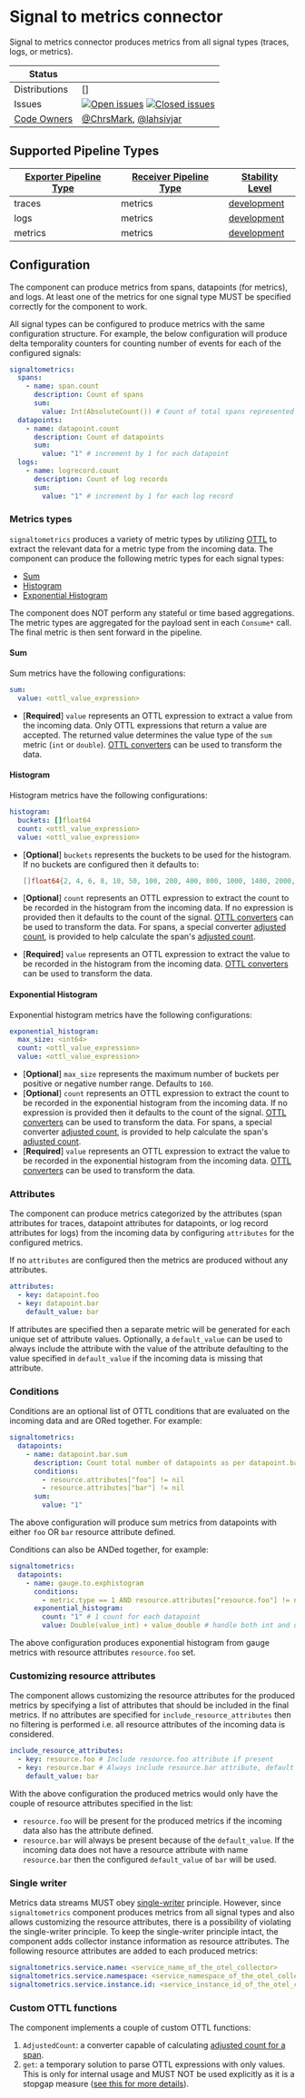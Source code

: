 # Signal to metrics connector

Signal to metrics connector produces metrics from all signal types (traces,
logs, or metrics).

<!-- status autogenerated section -->
| Status        |           |
| ------------- |-----------|
| Distributions | [] |
| Issues        | [![Open issues](https://img.shields.io/github/issues-search/open-telemetry/opentelemetry-collector-contrib?query=is%3Aissue%20is%3Aopen%20label%3Aconnector%2Fsignaltometrics%20&label=open&color=orange&logo=opentelemetry)](https://github.com/open-telemetry/opentelemetry-collector-contrib/issues?q=is%3Aopen+is%3Aissue+label%3Aconnector%2Fsignaltometrics) [![Closed issues](https://img.shields.io/github/issues-search/open-telemetry/opentelemetry-collector-contrib?query=is%3Aissue%20is%3Aclosed%20label%3Aconnector%2Fsignaltometrics%20&label=closed&color=blue&logo=opentelemetry)](https://github.com/open-telemetry/opentelemetry-collector-contrib/issues?q=is%3Aclosed+is%3Aissue+label%3Aconnector%2Fsignaltometrics) |
| [Code Owners](https://github.com/open-telemetry/opentelemetry-collector-contrib/blob/main/CONTRIBUTING.md#becoming-a-code-owner)    | [@ChrsMark](https://www.github.com/ChrsMark), [@lahsivjar](https://www.github.com/lahsivjar) |

[development]: https://github.com/open-telemetry/opentelemetry-collector/blob/main/docs/component-stability.md#development

## Supported Pipeline Types

| [Exporter Pipeline Type] | [Receiver Pipeline Type] | [Stability Level] |
| ------------------------ | ------------------------ | ----------------- |
| traces | metrics | [development] |
| logs | metrics | [development] |
| metrics | metrics | [development] |

[Exporter Pipeline Type]: https://github.com/open-telemetry/opentelemetry-collector/blob/main/connector/README.md#exporter-pipeline-type
[Receiver Pipeline Type]: https://github.com/open-telemetry/opentelemetry-collector/blob/main/connector/README.md#receiver-pipeline-type
[Stability Level]: https://github.com/open-telemetry/opentelemetry-collector/blob/main/docs/component-stability.md#stability-levels
<!-- end autogenerated section -->

## Configuration

The component can produce metrics from spans, datapoints (for metrics), and logs.
At least one of the metrics for one signal type MUST be specified correctly for
the component to work.

All signal types can be configured to produce metrics with the same configuration
structure. For example, the below configuration will produce delta temporality counters
for counting number of events for each of the configured signals:

```yaml
signaltometrics:
  spans:
    - name: span.count
      description: Count of spans
      sum:
        value: Int(AbsoluteCount()) # Count of total spans represented by each span
  datapoints:
    - name: datapoint.count
      description: Count of datapoints
      sum:
        value: "1" # increment by 1 for each datapoint
  logs:
    - name: logrecord.count
      description: Count of log records
      sum:
        value: "1" # increment by 1 for each log record
```

### Metrics types

`signaltometrics` produces a variety of metric types by utilizing [OTTL](https://github.com/open-telemetry/opentelemetry-collector-contrib/blob/main/pkg/ottl/README.md)
to extract the relevant data for a metric type from the incoming data. The
component can produce the following metric types for each signal types:

- [Sum](https://opentelemetry.io/docs/specs/otel/metrics/data-model/#sums)
- [Histogram](https://opentelemetry.io/docs/specs/otel/metrics/data-model/#histogram)
- [Exponential Histogram](https://opentelemetry.io/docs/specs/otel/metrics/data-model/#exponentialhistogram)

The component does NOT perform any stateful or time based aggregations. The metric
types are aggregated for the payload sent in each `Consume*` call. The final metric
is then sent forward in the pipeline.

#### Sum

Sum metrics have the following configurations:

```yaml
sum:
  value: <ottl_value_expression>
```

- [**Required**] `value` represents an OTTL expression to extract a value from the
  incoming data. Only OTTL expressions that return a value are accepted. The
  returned value determines the value type of the `sum` metric (`int` or `double`).
  [OTTL converters](https://pkg.go.dev/github.com/open-telemetry/opentelemetry-collector-contrib/pkg/ottl/ottlfuncs#readme-converters)
  can be used to transform the data.

#### Histogram

Histogram metrics have the following configurations:

```yaml
histogram:
  buckets: []float64
  count: <ottl_value_expression>
  value: <ottl_value_expression>
```

- [**Optional**] `buckets` represents the buckets to be used for the histogram.
  If no buckets are configured then it defaults to:

  ```go
  []float64{2, 4, 6, 8, 10, 50, 100, 200, 400, 800, 1000, 1400, 2000, 5000, 10_000, 15_000}
  ```

- [**Optional**] `count` represents an OTTL expression to extract the count to be
  recorded in the histogram from the incoming data. If no expression is provided
  then it defaults to the count of the signal. [OTTL converters](https://pkg.go.dev/github.com/open-telemetry/opentelemetry-collector-contrib/pkg/ottl/ottlfuncs#readme-converters)
  can be used to transform the data. For spans, a special converter [adjusted count](#custom-ottl-functions),
  is provided to help calculate the span's [adjusted count](https://opentelemetry.io/docs/specs/otel/trace/tracestate-probability-sampling-experimental/#adjusted-count).
- [**Required**] `value` represents an OTTL expression to extract the value to be
  recorded in the histogram from the incoming data. [OTTL converters](https://pkg.go.dev/github.com/open-telemetry/opentelemetry-collector-contrib/pkg/ottl/ottlfuncs#readme-converters)
  can be used to transform the data.

#### Exponential Histogram

Exponential histogram metrics have the following configurations:

```yaml
exponential_histogram:
  max_size: <int64>
  count: <ottl_value_expression>
  value: <ottl_value_expression>
```

- [**Optional**] `max_size` represents the maximum number of buckets per positive
  or negative number range. Defaults to `160`.
- [**Optional**] `count` represents an OTTL expression to extract the count to be
  recorded in the exponential histogram from the incoming data. If no expression
  is provided then it defaults to the count of the signal. [OTTL converters](https://pkg.go.dev/github.com/open-telemetry/opentelemetry-collector-contrib/pkg/ottl/ottlfuncs#readme-converters)
  can be used to transform the data. For spans, a special converter [adjusted count](#custom-ottl-functions),
  is provided to help calculate the span's [adjusted count](https://opentelemetry.io/docs/specs/otel/trace/tracestate-probability-sampling-experimental/#adjusted-count).
- [**Required**] `value` represents an OTTL expression to extract the value to be
  recorded in the exponential histogram from the incoming data. [OTTL converters](https://pkg.go.dev/github.com/open-telemetry/opentelemetry-collector-contrib/pkg/ottl/ottlfuncs#readme-converters)
  can be used to transform the data.

### Attributes

The component can produce metrics categorized by the attributes (span attributes
for traces, datapoint attributes for datapoints, or log record attributes for logs)
from the incoming data by configuring `attributes` for the configured metrics.

If no `attributes` are configured then the metrics are produced without any attributes.

```yaml
attributes:
  - key: datapoint.foo
  - key: datapoint.bar
    default_value: bar
```

If attributes are specified then a separate metric will be generated for each unique
set of attribute values. Optionally, a `default_value` can be used to always include
the attribute with the value of the attribute defaulting to the value specified in
`default_value` if the incoming data is missing that attribute.

### Conditions

Conditions are an optional list of OTTL conditions that are evaluated on the incoming
data and are ORed together. For example:

```yaml
signaltometrics:
  datapoints:
    - name: datapoint.bar.sum
      description: Count total number of datapoints as per datapoint.bar attribute
      conditions:
        - resource.attributes["foo"] != nil
        - resource.attributes["bar"] != nil
      sum:
        value: "1"
```

The above configuration will produce sum metrics from datapoints with either `foo`
OR `bar` resource attribute defined.

Conditions can also be ANDed together, for example:

```yaml
signaltometrics:
  datapoints:
    - name: gauge.to.exphistogram
      conditions:
        - metric.type == 1 AND resource.attributes["resource.foo"] != nil
      exponential_histogram:
        count: "1" # 1 count for each datapoint
        value: Double(value_int) + value_double # handle both int and double
```

The above configuration produces exponential histogram from gauge metrics with resource
attributes `resource.foo` set.

### Customizing resource attributes

The component allows customizing the resource attributes for the produced metrics
by specifying a list of attributes that should be included in the final metrics.
If no attributes are specified for `include_resource_attributes` then no filtering
is performed i.e. all resource attributes of the incoming data is considered.

```yaml
include_resource_attributes:
  - key: resource.foo # Include resource.foo attribute if present
  - key: resource.bar # Always include resource.bar attribute, default to bar
    default_value: bar
```

With the above configuration the produced metrics would only have the couple of
resource attributes specified in the list:

- `resource.foo` will be present for the produced metrics if the incoming data also
  has the attribute defined.
- `resource.bar` will always be present because of the `default_value`. If the incoming
  data does not have a resource attribute with name `resource.bar` then the configured
  `default_value` of `bar` will be used.

### Single writer

Metrics data streams MUST obey [single-writer](https://opentelemetry.io/docs/specs/otel/metrics/data-model/#single-writer)
principle. However, since `signaltometrics` component produces metrics from all signal
types and also allows customizing the resource attributes, there is a possibility
of violating the single-writer principle. To keep the single-writer principle intact,
the component adds collector instance information as resource attributes. The following
resource attributes are added to each produced metrics:

```yaml
signaltometrics.service.name: <service_name_of_the_otel_collector>
signaltometrics.service.namespace: <service_namespace_of_the_otel_collector>
signaltometrics.service.instance.id: <service_instance_id_of_the_otel_collector>
```

### Custom OTTL functions

The component implements a couple of custom OTTL functions:

1. `AdjustedCount`: a converter capable of calculating [adjusted count for a span](https://github.com/open-telemetry/oteps/blob/main/text/trace/0235-sampling-threshold-in-trace-state.md).
2. `get`: a temporary solution to parse OTTL expressions with only values. This is
only for internal usage and MUST NOT be used explicitly as it is a stopgap measure
([see this for more details](https://github.com/open-telemetry/opentelemetry-collector-contrib/issues/35621)).
